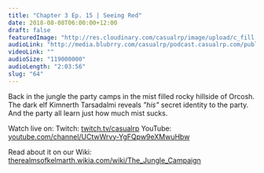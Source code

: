 ```yaml
---
title: "Chapter 3 Ep. 15 | Seeing Red"
date: 2018-08-08T06:00:00+12:00
draft: false
featuredImage: "http://res.cloudinary.com/casualrp/image/upload/c_fill,h_900,w_1600/v1533514252/A78876C5-204D-4CA2-8C59-1E9199CF8514.jpg"
audioLink: "http://media.blubrry.com/casualrp/podcast.casualrp.com/public/Chapter%203%20Ep.%2015%20_%20Seeing%20Red.mp3"
videoLink: ""
audioSize: "119000000"
audioLength: "2:03:56"
slug: "64"
---
```


Back in the jungle the party camps in the mist filled rocky hillside of Orcosh. The dark elf Kimnerth Tarsadalmi reveals *"his"* secret identity to the party. And the party all learn just how much mist sucks.

Watch live on:
Twitch: [twitch.tv/casualrp](https://www.twitch.tv/casualrp)
YouTube: [youtube.com/channel/UCtwWrvy-YgFQpw9eXMwuHbw](https://www.youtube.com/channel/UCtwWrvy-YgFQpw9eXMwuHbw)

Read about it on our Wiki: [therealmsofkelmarth.wikia.com/wiki/The_Jungle_Campaign](http://therealmsofkelmarth.wikia.com/wiki/The_Jungle_Campaign)
